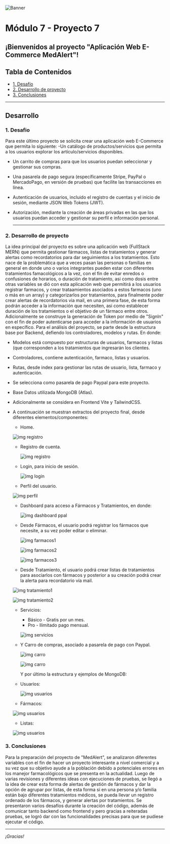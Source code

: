 ![Banner](./images/Banner_ppal.png)
# Módulo 7 - Proyecto 7
## ¡Bienvenidos al proyecto "Aplicación Web E-Commerce MedAlert"!

## Tabla de Contenidos
* [1. Desafío](#1-Desafío)
* [2. Desarrollo de proyecto](#2-Desarrollo-de-proyecto)
* [3. Conclusiones](#3-Conclusiones)

****
## Desarrollo

### 1. Desafio
 Para este último proyecto se solicita crear una aplicación web E-Commerce que permita lo siguiente:
 -Un catálogo de productos/servicios que permita a los usuarios explorar los artículo/servicios disponibles.
- Un carrito de compras para que los usuarios puedan seleccionar y gestionar sus compras.
- Una pasarela de pago segura (específicamente Stripe, PayPal o MercadoPago, en versión de pruebas) que facilite las transacciones en línea.
- Autenticación de usuarios, incluido el registro de cuentas y el inicio de sesión, mediante JSON Web Tokens (JWT).
- Autorización, mediante la creación de áreas privadas en las que los usuarios puedan acceder y gestionar su perfil e información personal.

  ****

### 2. Desarrollo de proyecto
 La idea principal del proyecto es sobre una aplicación web (FullStack MERN) que permita gestionar fármacos, listas de tratamientos y generar alertas como recordatorios para dar seguimientos a los tratamientos. Esto nace de la problemática que a veces pasan las personas o familias en general en donde uno o varios integrantes pueden estar con diferentes tratamientos famacológicos a la vez, con el fin de evitar enredos o confusiones de horarios, o duración de tratamiento, asi como dosis entre otras variables se dió con esta aplicación web que permitirá a los usuarios registrar farmacos, y crear trataamientos asociados a estos farmacos (uno o más en un array) y categorizarlos por tratamientos, para finalmente poder crear alertas de recordatorios via mail, en una primera fase, de esta forma podrán acceder a la información que necesiten, asi como establecer duración de los tratamientos o el objetivo de un fármaco entre otros. Adicionalmente se construye la generación de Token por medio de "SignIn" con el fin de poder autenticarse para acceder a la información de usuarios en específico.
 Para el análisis del proyecto, se parte desde la estructura base por Backend, defiendo los controladores, modelos y rutas. En donde:
  - Modelos está compuesto por estructuras de usuarios, farmacos y listas (que corresponden a los tratamientos que ingresarán los clientes.
  - Controladores, contiene autenticación, farmaco, listas y usuarios.
  - Rutas, desde index para gestionar las rutas de usuario, lista, farmaco y autenticación.
  - Se selecciona como pasarela de pago Paypal para este proyecto.
  - Base Datos utilizada MongoDB (Atlas).
  -  Adicionalmente se considera en Frontend Vite y TailwindCSS.
  - 
    A continuación se muestran extractos del proyecto final, desde diferentes elementos/componentes:

     - Home.
      
      ![img registro](./images/Home.jpg)
    
    - Registro de cuenta.
      
      ![img registro](./images/Registro.jpg)
      
    - Login, para inicio de sesión.
      
      ![img login](./images/Login.jpg)

    - Perfil del usuario.
    
     ![img perfil](./images/Perfil.jpg)
    
    - Dashboard para acceso a Fármacos y Tratamientos, en donde:
      
      ![img dashboard ppal](./images/Dashboard.jpg)
      
    - Desde Fármacos, el usuario podrá registrar los fármacos que necesite, a su vez poder editar o eliminar.
        
      ![img farmacos1](./images/Farmacos_1.jpg)

      ![img farmacos2](./images/Farmacos_2.jpg)
      
      ![img farmacos3](./images/Farmacos_3.jpg)

     - Desde Tratamiento, el usuario podrá crear listas de tratamientos para asociarlos con fármacos y posterior a su creación podrá crear la alerta para recordatorio vía mail.
      
      ![img tratamiento1](./images/Tratamiento1.jpg)
      
      ![img tratamiento2](./images/Tratamiento2.jpg)
            
    - Servicios:
      - Básico - Gratis por un mes.
      - Pro - Ilimitado pago mensual.
      
      ![img servicios](./images/Servicios.jpg)
      
    - Y Carro de compras, asociado a pasarela de pago con Paypal.

      ![img carro](./images/Carro.jpg)
   
      ![img carro](./images/Pagopaypal.jpg)
      

      Y por último la estructura y ejemplos de MongoDB:

    - Usuarios:

      ![img usuarios](./images/usersmongo.jpg)

     - Fármacos:

      ![img usuarios](./images/farmacosmongo.jpg)
    
     - Listas:

      ![img usuarios](./images/listasmongo.jpg)        
      

      

  ### 3. Conclusiones
 Para la preparación del proyecto de "MedAlert", se analizaron diferentes variables con el fin de hacer un proyecto interesante a nivel comercial y a su vez que su objetivo ayude a la población debido a potenciales errores en los manejor farmacológicos que se presenta en la actualidad. Luego de varias revisiones y diferentes ideas con ejecuciones de pruebas, se llegó a la idea de crear esta forma de alertas de gestión de fármacos y dar la opción de agrupar por listas, de esta forma si en una persona y/o familia están bajo diferentes tratamientos médicos, se pueda llevar un registro ordenado de los fármacos, y generar alertas por tratamientos.
 Se presentaron varios desafíos durante la creación del código, además de comunicar tanto backend como frontend y pero gracias a reiteradas pruebas, se logró dar con las funcionalidades precisas para que se pudiese ejecutar el código.
 
  ****
*¡Gracias!*
